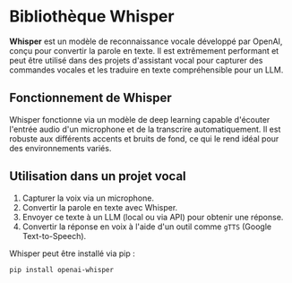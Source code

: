 
# Bibliothèque Whisper

**Whisper** est un modèle de reconnaissance vocale développé par OpenAI, conçu pour convertir la parole en texte. Il est extrêmement performant et peut être utilisé dans des projets d'assistant vocal pour capturer des commandes vocales et les traduire en texte compréhensible pour un LLM.

## Fonctionnement de Whisper
Whisper fonctionne via un modèle de deep learning capable d'écouter l'entrée audio d'un microphone et de la transcrire automatiquement. Il est robuste aux différents accents et bruits de fond, ce qui le rend idéal pour des environnements variés.

## Utilisation dans un projet vocal
1. Capturer la voix via un microphone.
2. Convertir la parole en texte avec Whisper.
3. Envoyer ce texte à un LLM (local ou via API) pour obtenir une réponse.
4. Convertir la réponse en voix à l'aide d'un outil comme `gTTS` (Google Text-to-Speech).

Whisper peut être installé via pip :
```
pip install openai-whisper
```
